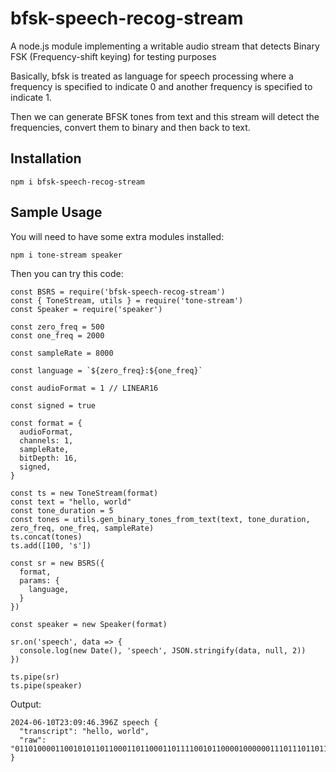 # bfsk-speech-recog-stream
A node.js module implementing a writable audio stream that detects Binary FSK (Frequency-shift keying) for testing purposes

Basically, bfsk is treated as language for speech processing where a frequency is specified to indicate 0 and another frequency is specified to indicate 1.

Then we can generate BFSK tones from text and this stream will detect the frequencies, convert them to binary and then back to text.

## Installation
```
npm i bfsk-speech-recog-stream
```

## Sample Usage

You will need to have some extra modules installed:
```
npm i tone-stream speaker
```
Then you can try this code:
```
const BSRS = require('bfsk-speech-recog-stream')
const { ToneStream, utils } = require('tone-stream')
const Speaker = require('speaker')

const zero_freq = 500
const one_freq = 2000

const sampleRate = 8000

const language = `${zero_freq}:${one_freq}`

const audioFormat = 1 // LINEAR16

const signed = true

const format = {
  audioFormat,
  channels: 1,
  sampleRate,
  bitDepth: 16,
  signed,
}

const ts = new ToneStream(format)
const text = "hello, world"
const tone_duration = 5 
const tones = utils.gen_binary_tones_from_text(text, tone_duration, zero_freq, one_freq, sampleRate)
ts.concat(tones)
ts.add([100, 's'])

const sr = new BSRS({
  format,
  params: {
    language,
  }
})

const speaker = new Speaker(format)

sr.on('speech', data => {
  console.log(new Date(), 'speech', JSON.stringify(data, null, 2))
})

ts.pipe(sr)
ts.pipe(speaker)
```
Output:
```
2024-06-10T23:09:46.396Z speech {
  "transcript": "hello, world",
  "raw": "011010000110010101101100011011000110111100101100001000000111011101101111011100100110110001100100"
}
```
